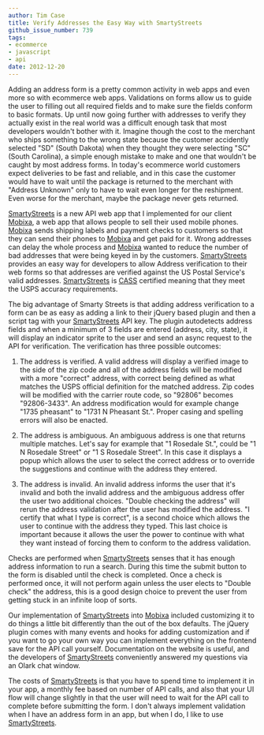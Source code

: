 ```yaml
---
author: Tim Case
title: Verify Addresses the Easy Way with SmartyStreets
github_issue_number: 739
tags:
- ecommerce
- javascript
- api
date: 2012-12-20
---
```




Adding an address form is a pretty common activity in web apps and even more so with ecommerce web apps.  Validations on forms allow us to guide the user to filling out all required fields and to make sure the fields conform to basic formats.  Up until now going further with addresses to verify they actually exist in the real world was a difficult enough task that most developers wouldn't bother with it. Imagine though the cost to the merchant who ships something to the wrong state because the customer accidently selected "SD" (South Dakota) when they thought they were selecting "SC" (South Carolina), a simple enough mistake to make and one that wouldn't be caught by most address forms.  In today's ecommerce world customers expect deliveries to be fast and reliable, and in this case the customer would have to wait until the package is returned to the merchant with "Address Unknown" only to have to wait even longer for the reshipment.  Even worse for the merchant, maybe the package never gets returned.  

[SmartyStreets](http://smartystreets.com/) is a new API web app that I implemented for our client [Mobixa](http://mobixa.com), a web app that allows people to sell their used mobile phones.  [Mobixa](http://mobixa.com) sends shipping labels and payment checks to customers so that they can send their phones to [Mobixa](http://mobixa.com) and get paid for it. Wrong addresses can delay the whole process and [Mobixa](http://mobixa.com) wanted to reduce the number of bad addresses that were being keyed in by the customers.  [SmartyStreets](http://smartystreets.com/) provides an easy way for developers to allow Address verification to their web forms so that addresses are verified against the US Postal Service's valid addresses.   [SmartyStreets](http://smartystreets.com/) is [CASS](http://en.wikipedia.org/wiki/Coding_Accuracy_Support_System) certified meaning that they meet the USPS accuracy requirements.

The big advantage of Smarty Streets is that adding address verification to a form can be as easy as adding a link to their jQuery based plugin and then a script tag with your [SmartyStreets](http://smartystreets.com/) API key.  The plugin autodetects address fields and when a minimum of 3 fields are entered (address, city, state), it will display an indicator sprite to the user and send an async request to the API for verification.  The verification has three possible outcomes:

1. The address is verified.  A valid address will display a verified image to the side of the zip code and all of the address fields will be modified with a more "correct" address, with correct being defined as what matches the USPS official definition for the matched address.  Zip codes will be modified with the carrier route code, so "92806" becomes "92806-3433".  An address modification would for example change "1735 pheasant" to "1731 N Pheasant St.". Proper casing and spelling errors will also be enacted.

1. The address is ambiguous.  An ambiguous address is one that returns multiple matches. Let's say for example that "1 Rosedale St.", could be "1 N Rosedale Street" or "1 S Rosedale Street".  In this case it displays a popup which allows the user to select the correct address or to override the suggestions and continue with the address they entered.

1. The address is invalid.  An invalid address informs the user that it's invalid and both the invalid address and the ambiguous address offer the user two additional choices.  "Double checking the address" will rerun the address validation after the user has modified the address.  "I certify that what I type is correct", is a second choice which allows the user to continue with the address they typed.  This last choice is important because it allows the user the power to continue with what they want instead of forcing them to conform to the address validation.

Checks are performed when [SmartyStreets](http://smartystreets.com/) senses that it has enough address information to run a search.  During this time the submit button to the form is disabled until the check is completed.  Once a check is performed once, it will not perform again unless the user elects to "Double check" the address, this is a good design choice to prevent the user from getting stuck in an infinite loop of sorts.

Our implementation of [SmartyStreets](http://smartystreets.com/) into [Mobixa](http://mobixa.com) included customizing it to do things a little bit differently than the out of the box defaults.  The jQuery plugin comes with many events and hooks for adding customization and if you want to go your own way you can implement everything on the frontend save for the API call yourself. Documentation on the website is useful, and the developers of [SmartyStreets](http://smartystreets.com/) conveniently answered my questions via an Olark chat window.

The costs of [SmartyStreets](http://smartystreets.com/) is that you have to spend time to implement it in your app, a monthly fee based on number of API calls, and also that your UI flow will change slightly in that the user will need to wait for the API call to complete before submitting the form.  I don't always implement validation when I have an address form in an app, but when I do, I like to use [SmartyStreets](http://smartystreets.com/).


